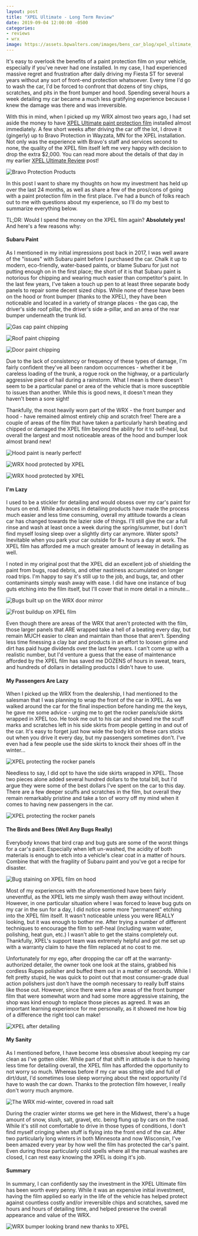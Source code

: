 ```yaml
---
layout: post
title: "XPEL Ultimate - Long Term Review"
date: 2019-09-04 12:00:00 -0500
categories:
- reviews
- wrx
image: https://assets.bpwalters.com/images/bens_car_blog/xpel_ultimate_long_term/xpel_skirts_2.jpg
---
```


<span class="is-first-letter">I</span>t's easy to overlook the benefits of a paint protection film on your vehicle, especially if you've never had one installed. In my case, I had experienced massive regret and frustration after daily driving my Fiesta ST for several years without any sort of front-end protection whatsoever. Every time I'd go to wash the car, I'd be forced to confront that dozens of tiny chips, scratches, and pits in the front bumper and hood. Spending several hours a week detailing my car became a much less gratifying experience because I knew the damage was there and was irreversible.

With this in mind, when I picked up my WRX almost two years ago, I had set aside the money to have [XPEL Ultimate paint protection film](https://www.xpel.com/shop/paint-protection-film) installed almost immediately. A few short weeks after driving the car off the lot, I drove it (gingerly) up to Bravo Protection in Wayzata, MN for the XPEL installation. Not only was the experience with Bravo's staff and services second to none, the quality of the XPEL film itself left me very happy with decision to drop the extra $2,000. You can read more about the details of that day in my earlier [XPEL Ultimate Review](/xpel-ultimate-review) post!

![Bravo Protection Products](https://assets.bpwalters.com/images/bens_car_blog/bravo_2.jpg)

In this post I want to share my thoughts on how my investment has held up over the last 24 months, as well as share a few of the pros/cons of going with a paint protection film in the first place. I've had a bunch of folks reach out to me with questions about my experience, so I'll do my best to summarize everything below.

TL;DR: Would I spend the money on the XPEL film again? **Absolutely yes!** And here's a few reasons why:

#### Subaru Paint

As I mentioned in my initial impressions post back in 2017, I was well aware of the "issues" with Subaru paint before I purchased the car. Chalk it up to modern, eco-friendly, water-based paints, or blame Subaru for just not putting enough on in the first place; the short of it is that Subaru paint is notorious for chipping and wearing much easier than competitor's paint. In the last few years, I've taken a touch up pen to at least three separate body panels to repair some decent sized chips. While none of these have been on the hood or front bumper (thanks to the XPEL), they have been noticeable and located in a variety of strange places - the gas cap, the driver's side roof pillar, the driver's side a-pillar, and an area of the rear bumper underneath the trunk lid.

![Gas cap paint chipping](https://assets.bpwalters.com/images/bens_car_blog/xpel_ultimate_long_term/gas_chip.jpg)

![Roof paint chipping](https://assets.bpwalters.com/images/bens_car_blog/xpel_ultimate_long_term/roof_chip.jpg)

![Door paint chipping](https://assets.bpwalters.com/images/bens_car_blog/xpel_ultimate_long_term/door_chip.jpg)

Due to the lack of consistency or frequency of these types of damage, I'm fairly confident they've all been random occurrences - whether it be careless loading of the trunk, a rogue rock on the highway, or a particularly aggressive piece of hail during a rainstorm. What I mean is there doesn't seem to be a particular panel or area of the vehicle that is more susceptible to issues than another. While this is good news, it doesn't mean they haven't been a sore sight!

Thankfully, the most heavily worn part of the WRX - the front bumper and hood - have remained almost entirely chip and scratch free! There are a couple of areas of the film that have taken a particularly harsh beating and chipped or damaged the XPEL film beyond the ability for it to self-heal, but overall the largest and most noticeable areas of the hood and bumper look almost brand new!

![Hood paint is nearly perfect!](https://assets.bpwalters.com/images/bens_car_blog/xpel_ultimate_long_term/xpel_hood.jpg)

![WRX hood protected by XPEL](https://assets.bpwalters.com/images/bens_car_blog/xpel_ultimate_long_term/xpel_hood_2.jpg)

![WRX hood protected by XPEL](https://assets.bpwalters.com/images/bens_car_blog/xpel_ultimate_long_term/xpel_hood_3.jpg)

#### I'm Lazy

I used to be a stickler for detailing and would obsess over my car's paint for hours on end. While advances in detailing products have made the process much easier and less time consuming, overall my attitude towards a clean car has changed towards the lazier side of things. I'll still give the car a full rinse and wash at least once a week during the spring/summer, but I don't find myself losing sleep over a slightly dirty car anymore. Water spots? Inevitable when you park your car outside for 8+ hours a day at work. The XPEL film has afforded me a much greater amount of leeway in detailing as well.

I noted in my original post that the XPEL did an excellent job of shielding the paint from bugs, road debris, and other nastiness accumulated on longer road trips. I'm happy to say it's still up to the job, and bugs, tar, and other contaminants simply wash away with ease. I did have one instance of bug guts etching into the film itself, but I'll cover that in more detail in a minute…

![Bugs built up on the WRX door mirror](https://assets.bpwalters.com/images/bens_car_blog/xpel_ultimate_long_term/xpel_mirror_bugs.jpg)

![Frost buildup on XPEL film](https://assets.bpwalters.com/images/bens_car_blog/xpel_ultimate_long_term/xpel_snow.jpg)

Even though there are areas of the WRX that aren't protected with the film, those larger panels that ARE wrapped take a hell of a beating every day, but remain MUCH easier to clean and maintain than those that aren't. Spending less time finessing a clay bar and products in an effort to loosen grime and dirt has paid huge dividends over the last few years. I can't come up with a realistic number, but I'd venture a guess that the ease of maintenance afforded by the XPEL film has saved me DOZENS of hours in sweat, tears, and hundreds of dollars in detailing products I didn't have to use.

#### My Passengers Are Lazy

When I picked up the WRX from the dealership, I had mentioned to the salesman that I was planning to wrap the front of the car in XPEL. As we walked around the car for the final inspection before handing me the keys, he gave me some advice - urging me to get the rocker panels/side skirts wrapped in XPEL too. He took me out to his car and showed me the scuff marks and scratches left in his side skirts from people getting in and out of the car. It's easy to forget just how wide the body kit on these cars sticks out when you drive it every day, but my passengers sometimes don't. I've even had a few people use the side skirts to knock their shoes off in the winter…

![XPEL protecting the rocker panels](https://assets.bpwalters.com/images/bens_car_blog/xpel_ultimate_long_term/xpel_skirts.jpg)

Needless to say, I did opt to have the side skirts wrapped in XPEL. Those two pieces alone added several hundred dollars to the total bill, but I'd argue they were some of the best dollars I've spent on the car to this day. There are a few deeper scuffs and scratches in the film, but overall they remain remarkably pristine and take a ton of worry off my mind when it comes to having new passengers in the car.

![XPEL protecting the rocker panels](https://assets.bpwalters.com/images/bens_car_blog/xpel_ultimate_long_term/xpel_skirts_2.jpg)

#### The Birds and Bees (Well Any Bugs Really)

Everybody knows that bird crap and bug guts are some of the worst things for a car's paint. Especially when left un-washed, the acidity of both materials is enough to etch into a vehicle's clear coat in a matter of hours. Combine that with the fragility of Subaru paint and you've got a recipe for disaster.

![Bug staining on XPEL film on hood](https://assets.bpwalters.com/images/bens_car_blog/xpel_ultimate_long_term/xpel_bug_stain.jpg)

Most of my experiences with the aforementioned have been fairly uneventful, as the XPEL lets me simply wash them away without incident. However, in one particular situation where I was forced to leave bug guts on my car in the sun for a day, I did notice some more "permanent" etching into the XPEL film itself. It wasn't noticeable unless you were REALLY looking, but it was enough to bother me. After trying a number of different techniques to encourage the film to self-heal (including warm water, polishing, heat gun, etc.) I wasn't able to get the stains completely out. Thankfully, XPEL's support team was extremely helpful and got me set up with a warranty claim to have the film replaced at no cost to me.

Unfortunately for my ego, after dropping the car off at the warranty-authorized detailer, the owner took one look at the stains, grabbed his cordless Rupes polisher and buffed them out in a matter of seconds. While I felt pretty stupid, he was quick to point out that most consumer-grade dual action polishers just don't have the oomph necessary to really buff stains like those out. However, since there were a few areas of the front bumper film that were somewhat worn and had some more aggressive staining, the shop was kind enough to replace those pieces as agreed. It was an important learning experience for me personally, as it showed me how big of a difference the right tool can make!

![XPEL after detailing](https://assets.bpwalters.com/images/bens_car_blog/xpel_ultimate_long_term/xpel_cmg.jpg)

#### My Sanity

As I mentioned before, I have become less obsessive about keeping my car clean as I've gotten older. While part of that shift in attitude is due to having less time for detailing overall, the XPEL film has afforded the opportunity to not worry so much. Whereas before if my car was sitting idle and full of dirt/dust, I'd sometimes lose sleep worrying about the next opportunity I'd have to wash the car down. Thanks to the protection film however, I really don't worry much anymore.

![The WRX mid-winter, covered in road salt](https://assets.bpwalters.com/images/bens_car_blog/xpel_ultimate_long_term/wrx_salt.jpg)

During the crazier winter storms we get here in the Midwest, there's a huge amount of snow, slush, salt, gravel, etc. being flung up by cars on the road. While it's still not comfortable to drive in those types of conditions, I don't find myself cringing when stuff is flying into the front end of the car. After two particularly long winters in both Minnesota and now Wisconsin, I've been amazed every year by how well the film has protected the car's paint. Even during those particularly cold spells where all the manual washes are closed, I can rest easy knowing the XPEL is doing it's job.

#### Summary

In summary, I can confidently say the investment in the XPEL Ultimate film has been worth every penny. While it was an expensive initial investment, having the film applied so early in the life of the vehicle has helped protect against countless costly and/or irreversible chips and scratches, saved me hours and hours of detailing time, and helped preserve the overall appearance and value of the WRX.

![WRX bumper looking brand new thanks to XPEL](https://assets.bpwalters.com/images/bens_car_blog/xpel_ultimate_long_term/wrx_bumper.jpg)
